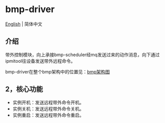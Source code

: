 # bmp-driver


[English](README.md) | 简体中文

## 介绍

带外控制模块，向上承接bmp-scheduler经mq发送过来的动作消息，向下通过ipmitool往设备发送带外远程命令。

bmp-driver在整个bmp架构中的位置见：[bmp架构图](../bmp-scheduler/README.zh-CN.md)



## 2，核心功能


- 实例开机：发送远程带外命令开机。
- 实例关机：发送远程带外命令关机。
- 实例重启：发送远程带外命令重启。

